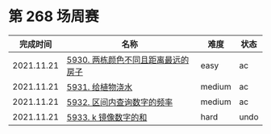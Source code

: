 # 第 268 场周赛

**完成时间**|**名称**|**难度**|**状态**
------------|--------|--------|--------
2021.11.21|[5930. 两栋颜色不同且距离最远的房子](./5930.%20两栋颜色不同且距离最远的房子)|easy|ac
2021.11.21|[5931. 给植物浇水](./5931.%20给植物浇水)|medium|ac
2021.11.21|[5932. 区间内查询数字的频率](./5932.%20区间内查询数字的频率)|medium|ac
2021.11.21|[5933. k 镜像数字的和](./5933.%20k%20镜像数字的和)|hard|undo
